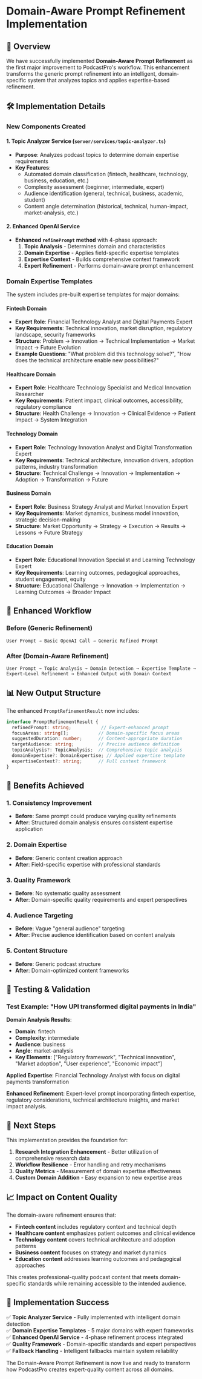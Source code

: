 # Domain-Aware Prompt Refinement Implementation

## 🎯 Overview

We have successfully implemented **Domain-Aware Prompt Refinement** as the first major improvement to PodcastPro's workflow. This enhancement transforms the generic prompt refinement into an intelligent, domain-specific system that analyzes topics and applies expertise-based refinement.

## 🛠️ Implementation Details

### New Components Created

#### 1. Topic Analyzer Service (`server/services/topic-analyzer.ts`)
- **Purpose**: Analyzes podcast topics to determine domain expertise requirements
- **Key Features**:
  - Automated domain classification (fintech, healthcare, technology, business, education, etc.)
  - Complexity assessment (beginner, intermediate, expert)
  - Audience identification (general, technical, business, academic, student)
  - Content angle determination (historical, technical, human-impact, market-analysis, etc.)

#### 2. Enhanced OpenAI Service
- **Enhanced `refinePrompt` method** with 4-phase approach:
  1. **Topic Analysis** - Determines domain and characteristics
  2. **Domain Expertise** - Applies field-specific expertise templates
  3. **Expertise Context** - Builds comprehensive context framework
  4. **Expert Refinement** - Performs domain-aware prompt enhancement

### Domain Expertise Templates

The system includes pre-built expertise templates for major domains:

#### Fintech Domain
- **Expert Role**: Financial Technology Analyst and Digital Payments Expert
- **Key Requirements**: Technical innovation, market disruption, regulatory landscape, security frameworks
- **Structure**: Problem → Innovation → Technical Implementation → Market Impact → Future Evolution
- **Example Questions**: "What problem did this technology solve?", "How does the technical architecture enable new possibilities?"

#### Healthcare Domain
- **Expert Role**: Healthcare Technology Specialist and Medical Innovation Researcher
- **Key Requirements**: Patient impact, clinical outcomes, accessibility, regulatory compliance
- **Structure**: Health Challenge → Innovation → Clinical Evidence → Patient Impact → System Integration

#### Technology Domain  
- **Expert Role**: Technology Innovation Analyst and Digital Transformation Expert
- **Key Requirements**: Technical architecture, innovation drivers, adoption patterns, industry transformation
- **Structure**: Technical Challenge → Innovation → Implementation → Adoption → Transformation → Future

#### Business Domain
- **Expert Role**: Business Strategy Analyst and Market Innovation Expert
- **Key Requirements**: Market dynamics, business model innovation, strategic decision-making
- **Structure**: Market Opportunity → Strategy → Execution → Results → Lessons → Future Strategy

#### Education Domain
- **Expert Role**: Educational Innovation Specialist and Learning Technology Expert
- **Key Requirements**: Learning outcomes, pedagogical approaches, student engagement, equity
- **Structure**: Educational Challenge → Innovation → Implementation → Learning Outcomes → Broader Impact

## 🔄 Enhanced Workflow

### Before (Generic Refinement)
```
User Prompt → Basic OpenAI Call → Generic Refined Prompt
```

### After (Domain-Aware Refinement)
```
User Prompt → Topic Analysis → Domain Detection → Expertise Template → 
Expert-Level Refinement → Enhanced Output with Domain Context
```

## 📊 New Output Structure

The enhanced `PromptRefinementResult` now includes:

```typescript
interface PromptRefinementResult {
  refinedPrompt: string;           // Expert-enhanced prompt
  focusAreas: string[];           // Domain-specific focus areas
  suggestedDuration: number;      // Content-appropriate duration
  targetAudience: string;         // Precise audience definition
  topicAnalysis?: TopicAnalysis;  // Comprehensive topic analysis
  domainExpertise?: DomainExpertise; // Applied expertise template
  expertiseContext?: string;      // Full context framework
}
```

## 🎯 Benefits Achieved

### 1. **Consistency Improvement**
- **Before**: Same prompt could produce varying quality refinements
- **After**: Structured domain analysis ensures consistent expertise application

### 2. **Domain Expertise**
- **Before**: Generic content creation approach
- **After**: Field-specific expertise with professional standards

### 3. **Quality Framework**
- **Before**: No systematic quality assessment
- **After**: Domain-specific quality requirements and expert perspectives

### 4. **Audience Targeting**
- **Before**: Vague "general audience" targeting
- **After**: Precise audience identification based on content analysis

### 5. **Content Structure**
- **Before**: Generic podcast structure
- **After**: Domain-optimized content frameworks

## 🧪 Testing & Validation

### Test Example: "How UPI transformed digital payments in India"

**Domain Analysis Results**:
- **Domain**: fintech
- **Complexity**: intermediate  
- **Audience**: business
- **Angle**: market-analysis
- **Key Elements**: ["Regulatory framework", "Technical innovation", "Market adoption", "User experience", "Economic impact"]

**Applied Expertise**: Financial Technology Analyst with focus on digital payments transformation

**Enhanced Refinement**: Expert-level prompt incorporating fintech expertise, regulatory considerations, technical architecture insights, and market impact analysis.

## 🚀 Next Steps

This implementation provides the foundation for:

1. **Research Integration Enhancement** - Better utilization of comprehensive research data
2. **Workflow Resilience** - Error handling and retry mechanisms  
3. **Quality Metrics** - Measurement of domain expertise effectiveness
4. **Custom Domain Addition** - Easy expansion to new expertise areas

## 📈 Impact on Content Quality

The domain-aware refinement ensures that:
- **Fintech content** includes regulatory context and technical depth
- **Healthcare content** emphasizes patient outcomes and clinical evidence
- **Technology content** covers technical architecture and adoption patterns
- **Business content** focuses on strategy and market dynamics
- **Education content** addresses learning outcomes and pedagogical approaches

This creates professional-quality podcast content that meets domain-specific standards while remaining accessible to the intended audience.

## 🎯 Implementation Success

✅ **Topic Analyzer Service** - Fully implemented with intelligent domain detection  
✅ **Domain Expertise Templates** - 5 major domains with expert frameworks  
✅ **Enhanced OpenAI Service** - 4-phase refinement process integrated  
✅ **Quality Framework** - Domain-specific standards and expert perspectives  
✅ **Fallback Handling** - Intelligent fallbacks maintain system reliability  

The Domain-Aware Prompt Refinement is now live and ready to transform how PodcastPro creates expert-quality content across all domains.

